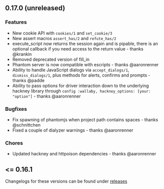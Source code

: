 ## 0.17.0 (unreleased)

### Features

* New cookie API with `cookies/1` and `set_cookie/3`
* New assert macros `assert_has/2` and `refute_has/2`
* execute_script now returns the session again and is pipable, there is an optional callback if you need access to the return value - thanks @krankin
* Removed deprecated version of fill_in
* Phantom server is now compatible with escripts - thanks @aaronrenner
* Ability to handle JavaScript dialogs via `accept_dialogs/1`, `dismiss_dialogs/1`, plus methods for alerts, confirms and prompts - thanks @padde
* Ability to pass options for driver interaction down to the underlying hackney library through `config :wallaby, hackney_options: [your: "option"]` - thanks @aaronrenner

### Bugfixes

* Fix spawning of phantomjs when project path contains spaces - thanks @schnittchen
* Fixed a couple of dialyzer warnings - thanks @aaronrenner

### Chores

* Updated hackney and httpoison dependencies - thanks @aaronrenner

## <= 0.16.1

Changelogs for these versions can be found under [releases](https://github.com/keathley/wallaby/releases)
